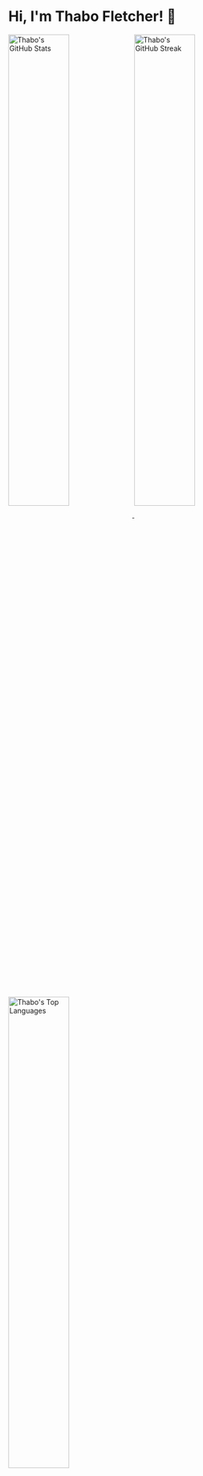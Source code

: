 # Hi, I'm Thabo Fletcher! 👋

<a href="https://github.com/thabofletcher">
  <img align="center" width="49%" src="https://github-readme-stats.vercel.app/api?username=thabofletcher&show_icons=true&theme=radical" alt="Thabo's GitHub Stats" />
</a>
<a href="https://github.com/thabofletcher">
  <img align="center" width="49%" src="https://github-readme-streak-stats.herokuapp.com/?user=thabofletcher&theme=radical" alt="Thabo's GitHub Streak" />
</a>

<a href="https://github.com/thabofletcher">
  <img align="center" width="49%" src="https://github-readme-stats.vercel.app/api/top-langs/?username=thabofletcher&layout=compact&theme=radical" alt="Thabo's Top Languages" />
</a>
